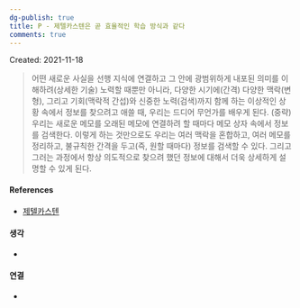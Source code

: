 ```yaml
---
dg-publish: true
title: P - 제텔카스텐은 곧 효율적인 학습 방식과 같다
comments: true
---
```


Created: 2021-11-18

>어떤 새로운 사실을 선행 지식에 연결하고 그 안에 광범위하게 내포된 의미를 이해하려(상세한 기술) 노력할 때뿐만 아니라, 다양한 시기에(간격) 다양한 맥락(변형), 그리고 기회(맥락적 간섭)와 신중한 노력(검색)까지 함께 하는 이상적인 상황 속에서 정보를 찾으려고 애쓸 때, 우리는 드디어 무언가를 배우게 된다. (중략) 우리는 새로운 메모를 오래된 메모에 연결하려 할 때마다 메모 상자 속에서 정보를 검색한다. 이렇게 하는 것만으로도 우리는 여러 맥락을 혼합하고, 여러 메모를 정리하고, 불규칙한 간격을 두고(즉, 원할 때마다) 정보를 검색할 수 있다. 그리고 그러는 과정에서 항상 의도적으로 찾으려 했던 정보에 대해서 더욱 상세하게 설명할 수 있게 된다.

#### References
- [제텔카스텐](https://slowdive14.tistory.com/1299694)

#### 생각
- 

#### 연결
- 